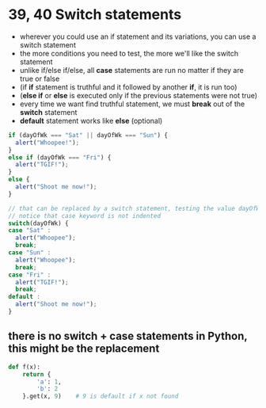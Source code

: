 # 39, 40 Switch statements

- wherever you could use an if statement and its variations, you can use a switch statement
- the more conditions you need to test, the more we'll like the switch statement
- unlike if/else if/else, all **case** statements are run no matter if they are true or false
- (if **if** statement is truthful and it followed by another **if**, it is run too)
- (**else if** or **else** is executed only if the previous statements were not true)
- every time we want find truthful statement, we must **break** out of the **switch** statement
- **default** statement works like **else** (optional)
```js
if (dayOfWk === "Sat" || dayOfWk === "Sun") {
  alert("Whoopee!");
}
else if (dayOfWk === "Fri") {
  alert("TGIF!");
}
else {
  alert("Shoot me now!");
}

// that can be replaced by a switch statement, testing the value dayOfWk
// notice that case keyword is not indented 
switch(dayOfWk) {
case "Sat" :
  alert("Whoopee");
  break;
case "Sun" :
  alert("Whoopee");
  break;
case "Fri" :
  alert("TGIF!");
  break;
default :
  alert("Shoot me now!");
}
```

## there is no switch + case statements in Python, this might be the replacement
```python
def f(x):
    return {
        'a': 1,
        'b': 2
    }.get(x, 9)    # 9 is default if x not found
```